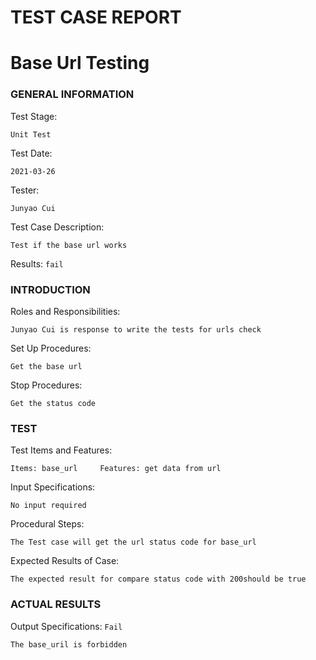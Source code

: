 # TEST CASE REPORT

# Base Url Testing

### GENERAL INFORMATION

Test Stage: 
```
Unit Test
```
Test Date: 
```
2021-03-26
 ```
Tester: 
```
Junyao Cui
```
Test Case Description:
```
Test if the base url works
```
Results:  ``fail`` 
### INTRODUCTION
Roles and Responsibilities:
```
Junyao Cui is response to write the tests for urls check
```
Set Up Procedures: 
```
Get the base url
```
Stop Procedures:
```
Get the status code
```
### TEST
Test Items and Features: 
```
Items: base_url     Features: get data from url
```
Input Specifications: 
```
No input required
```
Procedural Steps: 
```
The Test case will get the url status code for base_url
```
Expected Results of Case:
```
The expected result for compare status code with 200should be true
```
### ACTUAL RESULTS
Output Specifications: ``Fail``
```
The base_uril is forbidden
```


